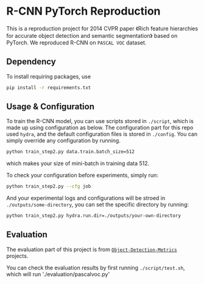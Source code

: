 # R-CNN PyTorch Reproduction

This is a reproduction project for 2014 CVPR paper 《Rich feature hierarchies for accurate object detection and semantic segmentation》 based on PyTorch. We reproduced R-CNN on `PASCAL VOC` dataset.

## Dependency

To install requiring packages, use

```bash
pip install -r requirements.txt
```

## Usage & Configuration

To train the R-CNN model, you can use scripts stored in `./script`, which is made up using configuration as below.
The configuration part for this repo used `hydra`, and the default configuration files is stored in `./config`. You can simply override any configuration by running.

```bash
python train_step2.py data.train.batch_size=512
```

which makes your size of mini-batch in training data 512.

To check your configuration before experiments, simply run:

```bash
python train_step2.py --cfg job
```

And your experimental logs and configurations will be stroed in `./outputs/some-directory`, you can set the specific directory by running:

```bash
python train_step2.py hydra.run.dir=./outputs/your-own-directory
```

## Evaluation

The evaluation part of this project is from [`Object-Detection-Metrics`](https://github.com/rafaelpadilla/Object-Detection-Metrics#asterisk) projects.

You can check the evaluation results by first running `./script/test.sh`, which will run './evaluation/pascalvoc.py'
